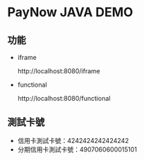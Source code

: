 # PayNow JAVA DEMO

## 功能

- iframe

    http://localhost:8080/iframe
- functional

    http://localhost:8080/functional

## 測試卡號

- 信用卡測試卡號：4242424242424242
- 分期信用卡測試卡號：4907060600015101
